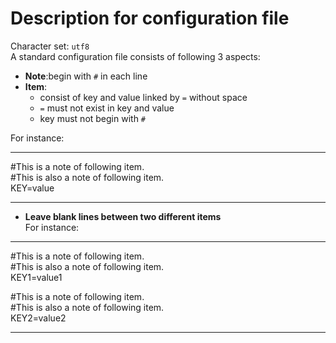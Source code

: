 Description for configuration file
==================================

Character set: `utf8`</br>
A standard configuration file consists of following 3 aspects:</br>

* **Note**:begin with `#` in each line</br>
* **Item**:</br>
	* consist of key and value linked by `=` without space</br>
	* `=` must not exist in key and value</br>
	* key must not begin with `#`</br>

For instance:</br>

---

\#This is a note of following item.</br>
\#This is also a note of following item.</br>
KEY=value</br>

---

* **Leave blank lines between two different items**</br>
For instance:</br>

---

\#This is a note of following item.</br>
\#This is also a note of following item.<br>
KEY1=value1</br>

\#This is a note of following item.</br>
\#This is also a note of following item.</br>
KEY2=value2</br>

---

